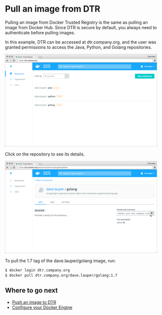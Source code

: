 <!--[metadata]>
+++
aliases = ["/docker-trusted-registry/quick-start/"]
title = "Pull an image"
description = "Learn how to pull an image from Docker Trusted Registry."
keywords = ["docker, registry, images, pull"]
[menu.main]
parent="dtr_menu_repos_and_images"
identifier="dtr_pull_image"
weight=10
+++
<![end-metadata]-->

# Pull an image from DTR

Pulling an image from Docker Trusted Registry is the same as pulling an image
from Docker Hub. Since DTR is secure by default, you always need to authenticate
before pulling images.

In this example, DTR can be accessed at dtr.company.org, and the user
was granted permissions to access the Java, Python, and Golang repositories.

![](../images/pull-an-image-1.png)

Click on the repository to see its details.

![](../images/pull-an-image-2.png)

To pull the 1.7 tag of the dave.lauper/golang image, run:

```bash
$ docker login dtr.company.org
$ docker pull dtr.company.org/dave.lauper/golang:1.7
```

## Where to go next

* [Push an image to DTR](push-an-image.md)
* [Configure your Docker Engine](index.md)
